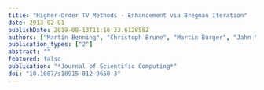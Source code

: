 ```yaml
---
title: "Higher-Order TV Methods - Enhancement via Bregman Iteration"
date: 2013-02-01
publishDate: 2019-08-13T11:16:23.612858Z
authors: ["Martin Benning", "Christoph Brune", "Martin Burger", "Jahn Müller"]
publication_types: ["2"]
abstract: ""
featured: false
publication: "*Journal of Scientific Computing*"
doi: "10.1007/s10915-012-9650-3"
---
```


